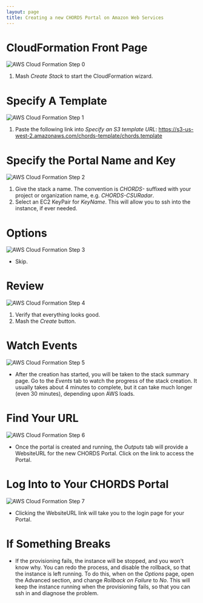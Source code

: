 ```yaml
---
layout: page
title: Creating a new CHORDS Portal on Amazon Web Services
---
```


# CloudFormation Front Page
![AWS Cloud Formation Step 0](images/AWS_CF0.png "AWS Cloud Formation Step 0")

 1. Mash *Create Stack* to start the CloudFormation wizard.

# Specify A Template
![AWS Cloud Formation Step 1](images/AWS_CF1.png "AWS Cloud Formation Step 1")

  1. Paste the following link into _Specify an S3 template URL_: https://s3-us-west-2.amazonaws.com/chords-template/chords.template

# Specify the Portal Name and Key
![AWS Cloud Formation Step 2](images/AWS_CF2.png "AWS Cloud Formation Step 2")

  1. Give the stack a name. The convention is _CHORDS-_ suffixed with your project or organization name, e.g. _CHORDS-CSURadar_.
  2. Select an EC2 KeyPair for *KeyName*. This will allow you to ssh into the instance, if ever needed.

# Options
![AWS Cloud Formation Step 3](images/AWS_CF3.png "AWS Cloud Formation Step 3")

 * Skip.

# Review
![AWS Cloud Formation Step 4](images/AWS_CF4.png "AWS Cloud Formation Step 4")

 1. Verify that everything looks good.
 2. Mash the *Create* button. 

# Watch Events
![AWS Cloud Formation Step 5](images/AWS_CF5.png "AWS Cloud Formation Step 5")

 * After the creation has started, you will be taken 
to the stack summary page. Go to the *Events* tab to watch the progress 
of the stack creation. It usually takes about 4 minutes to complete, but it can take 
much longer (even 30 minutes), depending upon AWS loads.

# Find Your URL
![AWS Cloud Formation Step 6](images/AWS_CF6.png "AWS Cloud Formation Step 6")

 * Once the portal is created and running, the *Outputs* tab will provide a WebsiteURL for the new CHORDS Portal. Click on the 
link to access the Portal.

# Log Into to Your CHORDS Portal
![AWS Cloud Formation Step 7](images/AWS_CF7.png "AWS Cloud Formation Step 7")

 * Clicking the WebsiteURL link will take you to the login page for your Portal.

# If Something Breaks
 * If the provisioning fails, the instance will be stopped, and you won\'t know why. You can redo the process, 
and disable the rollback, so that the instance is left running. To do this, when on the *Options* page, 
open the Advanced section, and change _Rollback on Failure_ to *No*. This will
keep the instance running when the provisioning fails, so that you can ssh in and diagnose the problem.


